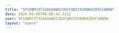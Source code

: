 ```yaml
---
title: "SP10BMJ3T32AGXAWD2JN1FQNZ1930QW4Z85F18WDW"
date: 2025-05-05T06:00:42.311Z
user: SP10BMJ3T32AGXAWD2JN1FQNZ1930QW4Z85F18WDW
layout: "users"
---
```

    